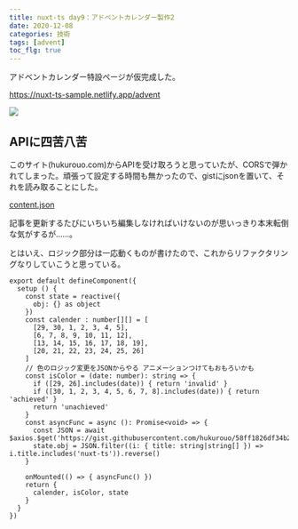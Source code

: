 ```yaml
---
title: nuxt-ts day9：アドベントカレンダー製作2
date: 2020-12-08
categories: 技術
tags: [advent]
toc_flg: true
---
```



アドベントカレンダー特設ページが仮完成した。

https://nuxt-ts-sample.netlify.app/advent

![](https://firebasestorage.googleapis.com/v0/b/hukurouo.appspot.com/o/image%2Frapture_20201209005016.png?alt=media&token=ce8498f1-80b0-48d1-8cc2-3cfb296a46b0)

## APIに四苦八苦

このサイト(hukurouo.com)からAPIを受け取ろうと思っていたが、CORSで弾かれてしまった。頑張って設定する時間も無かったので、gistにjsonを置いて、それを読み取ることにした。

[content.json](https://gist.github.com/hukurouo/58ff1826df34b20b791d0f3b49db449e)

記事を更新するたびにいちいち編集しなければいけないのが思いっきり本末転倒な気がするが......。

とはいえ、ロジック部分は一応動くものが書けたので、これからリファクタリングなりしていこうと思っている。

~~~ts{}[]
export default defineComponent({
  setup () {
    const state = reactive({
      obj: {} as object
    })
    const calender : number[][] = [
      [29, 30, 1, 2, 3, 4, 5],
      [6, 7, 8, 9, 10, 11, 12],
      [13, 14, 15, 16, 17, 18, 19],
      [20, 21, 22, 23, 24, 25, 26]
    ]
    // 色のロジック変更をJSONからやる アニメーションつけてもおもろいかも
    const isColor = (date: number): string => {
      if ([29, 26].includes(date)) { return 'invalid' }
      if ([30, 1, 2, 3, 4, 5, 6, 7, 8].includes(date)) { return 'achieved' }
      return 'unachieved'
    }
    const asyncFunc = async (): Promise<void> => {
      const JSON = await $axios.$get('https://gist.githubusercontent.com/hukurouo/58ff1826df34b20b791d0f3b49db449e/raw/8fb796916ab50483d6031a4e4b0863f3ce349f1f/content.json')
      state.obj = JSON.filter((i: { title: string|string[] }) => i.title.includes('nuxt-ts')).reverse()
    }

    onMounted(() => { asyncFunc() })
    return {
      calender, isColor, state
    }
  }
})
~~~